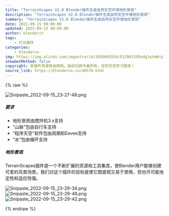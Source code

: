 ```yaml
---
title: "TerrainScapes V2.0 Blender插件生成自然天空环境地形景观"
description: "TerrainScapes V2.0 Blender插件生成自然天空环境地形景观"
summary: "TerrainScapes V2.0 Blender插件生成自然天空环境地形景观"
date: 2022-09-15 00:00:00
updated: 2022-09-15 00:00:00
author: blenderit
tags: 
    - 灯光插件
categories:
    - blenderco
img: https://img.alicdn.com/imgextra/i4/1856665554/O1CN01SSRodg1qtmWrp1l57_!!1856665554.png
showGetMethod: false
copyright: 本插件资源来自网络，版权归原作者所有，仅供交流学习使用！
source_link: https://blenderco.cn/40579.html
---
```


{% raw %}
<p><img class="aligncenter" src="https://img.alicdn.com/imgextra/i4/1856665554/O1CN01SSRodg1qtmWrp1l57_!!1856665554.png" alt="Snipaste_2022-09-15_23-27-48.png"></p><h5><b>要求</b></h5><ul>
<li>地形景观由搅拌机3.x支持</li>
<li>“山脉”包由自行车支持</li>
<li>“程序天空”软件包由周期和Eevee支持</li>
<li>“水”包由循环支持</li>
</ul><h5><b>地形景观</b></h5><p>TerrainScapes插件是一个不断扩展的资源和工具集库，使Blender用户能够创建可爱的风景场景。我们对这个插件的目标是使它既直观又易于使用，但也尽可能地定性和适应性强。</p><p><img src="https://img.alicdn.com/imgextra/i4/1856665554/O1CN01M4VOjD1qtmWgnsn16_!!1856665554.png" alt="Snipaste_2022-09-15_23-29-34.png"><img src="https://img.alicdn.com/imgextra/i3/1856665554/O1CN01YqHMmC1qtmWvJOV24_!!1856665554.png" alt="Snipaste_2022-09-15_23-29-48.png"><img src="https://img.alicdn.com/imgextra/i1/1856665554/O1CN01X4wwEm1qtmWnoVb8R_!!1856665554.png" alt="Snipaste_2022-09-15_23-29-42.png"></p>
<div style="display: none">blenderco</div>
{% endraw %}